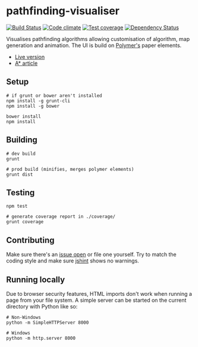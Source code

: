# pathfinding-visualiser

[![Build Status](http://img.shields.io/travis/Tyriar/pathfinding-visualiser.svg?style=flat)](http://travis-ci.org/Tyriar/pathfinding-visualiser)
[![Code climate](http://img.shields.io/codeclimate/github/Tyriar/pathfinding-visualiser.svg?style=flat)](https://codeclimate.com/github/Tyriar/pathfinding-visualiser)
[![Test coverage](http://img.shields.io/codeclimate/coverage/github/Tyriar/pathfinding-visualiser.svg?style=flat)](https://codeclimate.com/github/Tyriar/pathfinding-visualiser)
[![Dependency Status](http://img.shields.io/gemnasium/Tyriar/pathfinding-visualiser.svg?style=flat)](https://gemnasium.com/Tyriar/pathfinding-visualiser)

Visualises pathfinding algorithms allowing customisation of algorithm, map generation and animation. The UI is build on [Polymer's][5] paper elements.

 - [Live version][1]
 - [A* article][2]

## Setup

```
# if grunt or bower aren't installed
npm install -g grunt-cli
npm install -g bower

bower install
npm install
```

## Building

```
# dev build
grunt

# prod build (minifies, merges polymer elements)
grunt dist
```

## Testing

```
npm test

# generate coverage report in ./coverage/
grunt coverage
```

## Contributing

Make sure there's an [issue open][4] or file one yourself. Try to match the coding style and make sure [jshint][3] shows no warnings.

## Running locally

Due to browser security features, HTML imports don't work when running a page from your file system. A simple server can be started on the current directory with Python like so:

```
# Non-Windows
python -m SimpleHTTPServer 8000

# Windows
python -m http.server 8000
```


  [1]: http://www.growingwiththeweb.com/projects/pathfinding-visualiser/
  [2]: http://www.growingwiththeweb.com/2012/06/a-pathfinding-algorithm.html
  [3]: http://www.jshint.com/
  [4]: https://github.com/Tyriar/pathfinding-visualiser/issues?state=open
  [5]: http://www.polymer-project.org/
